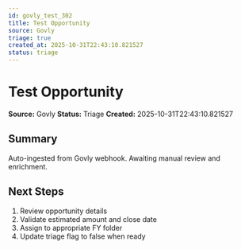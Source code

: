 ```yaml
---
id: govly_test_302
title: Test Opportunity
source: Govly
triage: true
created_at: 2025-10-31T22:43:10.821527
status: triage
---
```


# Test Opportunity

**Source:** Govly
**Status:** Triage
**Created:** 2025-10-31T22:43:10.821527

## Summary

Auto-ingested from Govly webhook. Awaiting manual review and enrichment.

## Next Steps

1. Review opportunity details
2. Validate estimated amount and close date
3. Assign to appropriate FY folder
4. Update triage flag to false when ready
